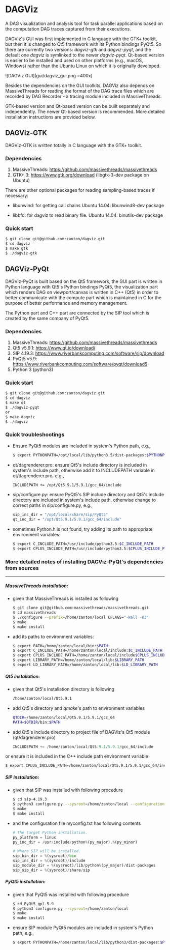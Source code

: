 DAGViz
======

A DAG visualization and analysis tool for task parallel applications
based on the computation DAG traces captured from their executions.

DAGViz's GUI was first implemented in C language with the GTK+ toolkit,
but then it is changed to Qt5 framework with its Python bindings PyQt5.
So there are currently two versions: *dagviz-gtk* and *dagviz-pyqt*, and the
default one *dagviz* is symlinked to the newer *dagviz-pyqt*.
Qt-based version is easier to be installed and used on other platforms
(e.g., macOS, Windows) rather than the Ubuntu Linux on which it is
originally developed.

![DAGViz GUI](gui/dagviz_gui.png =400x)

Besides the dependencies on the GUI toolkits, DAGViz also depends on MassiveThreads
for reading the format of the DAG trace files which are recorded by DAG Recorder -
a tracing module included in MassiveThreads.

GTK-based version and Qt-based version can be built separately and independently.
The newer Qt-based version is recommended.
More detailed installation instructions are provided below.


DAGViz-GTK
-----

DAGViz-GTK is written totally in C language with the GTK+ toolkit.

### Dependencies

1. MassiveThreads: https://github.com/massivethreads/massivethreads
2. GTK+ 3: https://www.gtk.org/download (libgtk-3-dev package on Ubuntu)


There are other optional packages for reading sampling-based traces
if necessary:

- libunwind: for getting call chains
  Ubuntu 14.04: libunwind8-dev package

- libbfd: for dagviz to read binary file.
  Ubuntu 14.04: binutils-dev package

### Quick start

```bash
$ git clone git@github.com:zanton/dagviz.git
$ cd dagviz
$ make gtk
$ ./dagviz-gtk
```


DAGViz-PyQt
-----

DAGViz-PyQt is built based on the Qt5 framework,
the GUI part is written in Python language with Qt5's Python bindings PyQt5,
the visualization part which renders DAG on viewport/canvas is written in C++ (Qt5)
in order to better communicate with
the compute part which is maintained in C for the purpose of better performance and 
memory management.

The Python part and C++ part are connected by the SIP tool which is created by the
same company of PyQt5.

### Dependencies
1. MassiveThreads: https://github.com/massivethreads/massivethreads
2. Qt5 v5.9.1: https://www.qt.io/download/
3. SIP 4.19.3: https://www.riverbankcomputing.com/software/sip/download
4. PyQt5 v5.9: https://www.riverbankcomputing.com/software/pyqt/download5
5. Python 3 (python3)

### Quick start

```bash
$ git clone git@github.com:zanton/dagviz.git
$ cd dagviz
$ make qt
$ ./dagviz-pyqt
or
$ make dagviz
$ ./dagviz
```

### Quick troubleshootings

- Ensure PyQt5 modules are included in system's Python path, e.g.,
  ```bash
  $ export PYTHONPATH=/opt/local/lib/python3.5/dist-packages:$PYTHONPATH
  ```

- qt/dagrenderer.pro: ensure Qt5's include directory is included in system's include path,
  otherwise add it to INCLUDEPATH variable in qt/dagrenderer.pro, e.g.,
  ```bash
  INCLUDEPATH += /opt/Qt5.9.1/5.9.1/gcc_64/include
  ```

- sip/configure.py: ensure PyQt5's SIP include directory and Qt5's include directory are included in system's include path,
  otherwise change to correct paths in sip/configure.py, e.g.,
  ```bash
  sip_inc_dir = "/opt/local/share/sip/PyQt5"
  qt_inc_dir = "/opt/Qt5.9.1/5.9.1/gcc_64/include"
  ```

- sometimes Python.h is not found, try adding its path to appropriate environment variables:

  ```bash
  $ export C_INCLUDE_PATH=/usr/include/python3.5:$C_INCLUDE_PATH
  $ export CPLUS_INCLUDE_PATH=/usr/include/python3.5:$CPLUS_INCLUDE_PATH
  ```

### More detailed notes of installing DAGViz-PyQt's dependencies from sources
------

##### MassiveThreads installation:

- given that MassiveThreads is installed as following

  ```bash
  $ git clone git@github.com:massivethreads/massivethreads.git
  $ cd massivethreads
  $ ./configure --prefix=/home/zanton/local CFLAGS="-Wall -O3"
  $ make
  $ make install
  ```

- add its paths to environment variables:

  ```bash
  $ export PATH=/home/zanton/local/bin:$PATH:
  $ export C_INCLUDE_PATH=/home/zanton/local/include:$C_INCLUDE_PATH
  $ export CPLUS_INCLUDE_PATH=/home/zanton/local/include$CPLUS_INCLUDE_PATH
  $ export LIBRARY_PATH=/home/zanton/local/lib:$LIBRARY_PATH
  $ export LD_LIBRARY_PATH=/home/zanton/local/lib:$LD_LIBRARY_PATH
  ```

##### Qt5 installation:

- given that Qt5's installation directory is following

  ```bash
  /home/zanton/local/Qt5.9.1
  ```

- add Qt5's directory and *qmake*'s path to environment variables

  ```bash
  QTDIR=/home/zanton/local/Qt5.9.1/5.9.1/gcc_64
  PATH=$QTDIR/bin:$PATH
  ```

- add Qt5's include directory to project file of DAGViz's Qt5 module (qt/dagrenderer.pro)

  ```python
  INCLUDEPATH += /home/zanton/local/Qt5.9.1/5.9.1/gcc_64/include
  ```

or ensure it is included in the C++ include path environment variable

  ```bash
  $ export CPLUS_INCLUDE_PATH=/home/zanton/local/Qt5.9.1/5.9.1/gcc_64/include:$CPLUS_INCLUDE_PATH
  ```

##### SIP installation:

- given that SIP was installed with following procedure

  ```bash
  $ cd sip-4.19.3
  $ python3 configure.py --sysroot=/home/zanton/local --configuration myconfig.txt
  $ make
  $ make install
  ```

- and the configuration file myconfig.txt has following contents

  ```python
  # The target Python installation.
  py_platform = linux
  py_inc_dir = /usr/include/python%(py_major).%(py_minor)

  # Where SIP will be installed.
  sip_bin_dir = %(sysroot)/bin
  sip_inc_dir = %(sysroot)/include
  sip_module_dir = %(sysroot)/lib/python%(py_major)/dist-packages
  sip_sip_dir = %(sysroot)/share/sip
  ```

##### PyQt5 installation:

- given that PyQt5 was installed with following procedure

  ```bash
  $ cd PyQt5_gpl-5.9
  $ python3 configure.py --sysroot=/home/zanton/local
  $ make
  $ make install
  ```

- ensure SIP module PyQt5 modules are included in system's Python path, e.g.,

  ```bash
  $ export PYTHONPATH=/home/zanton/local/lib/python3/dist-packages:$PYTHONPATH
  ```

